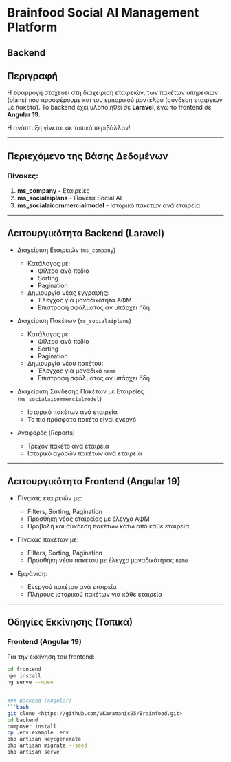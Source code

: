 # Brainfood Social AI Management Platform

## Backend


## Περιγραφή

Η εφαρμογή στοχεύει στη διαχείριση εταιρειών, των πακέτων υπηρεσιών (plans) που προσφέρουμε και του εμπορικού μοντέλου (σύνδεση εταιρειών με πακέτα). Το backend έχει υλοποιηθεί σε **Laravel**, ενώ το frontend σε **Angular 19**.

Η ανάπτυξη γίνεται σε τοπικό περιβάλλον!

---

## Περιεχόμενο της Βάσης Δεδομένων

### Πίνακες:

1. **ms_company** - Εταιρείες  
2. **ms_socialaiplans** - Πακέτα Social AI  
3. **ms_socialaicommercialmodel** - Ιστορικό πακέτων ανά εταιρεία

---

## Λειτουργικότητα Backend (Laravel)

- Διαχείριση Εταιρειών (`ms_company`)
  - Κατάλογος με:
    - Φίλτρα ανά πεδίο
    - Sorting
    - Pagination
  - Δημιουργία νέας εγγραφής:
    - Έλεγχος για μοναδικότητα ΑΦΜ
    - Επιστροφή σφάλματος αν υπάρχει ήδη

- Διαχείριση Πακέτων (`ms_socialaiplans`)
  - Κατάλογος με:
    - Φίλτρα ανά πεδίο
    - Sorting
    - Pagination
  - Δημιουργία νέου πακέτου:
    - Έλεγχος για μοναδικό `name`
    - Επιστροφή σφάλματος αν υπάρχει ήδη

- Διαχείριση Σύνδεσης Πακέτων με Εταιρείες (`ms_socialaicommercialmodel`)
  - Ιστορικό πακέτων ανά εταιρεία
  - Το πιο πρόσφατο πακέτο είναι ενεργό

- Αναφορές (Reports)
  - Τρέχον πακέτο ανά εταιρεία
  - Ιστορικό αγορών πακέτων ανά εταιρεία

---

## Λειτουργικότητα Frontend (Angular 19)

- Πίνακας εταιρειών με:
  - Filters, Sorting, Pagination
  - Προσθήκη νέας εταιρείας με έλεγχο ΑΦΜ
  - Προβολή και σύνδεση πακέτων κάτω από κάθε εταιρεία

- Πίνακας πακέτων με:
  - Filters, Sorting, Pagination
  - Προσθήκη νέου πακέτου με έλεγχο μοναδικότητας `name`

- Εμφάνιση:
  - Ενεργού πακέτου ανά εταιρεία
  - Πλήρους ιστορικού πακέτων για κάθε εταιρεία

---

## Οδηγίες Εκκίνησης (Τοπικά)
### Frontend (Angular 19)

Για την εκκίνηση του frontend:

```bash
cd frontend
npm install
ng serve --open


### Backend (Angular)
```bash
git clone <https://github.com/VKaramanis95/Brainfood.git>
cd backend
composer install
cp .env.example .env
php artisan key:generate
php artisan migrate --seed
php artisan serve






